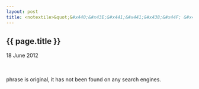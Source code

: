 ```yaml
---
layout: post
title: <notextile>&quot;&#x440;&#x43E;&#x441;&#x441;&#x438;&#x44F; &#x432;&#x435;&#x43B;&#x438;&#x43A;&#x430;, &#x432;&#x441;&#x44E; &#x43D;&#x435; &#x440;&#x430;&#x437;&#x432;&#x43E;&#x440;&#x443;&#x435;&#x448;&quot; (TM)</notextile>
---
```


{{ page.title }}
----------------

<p class="publish_date">
18 June 2012

</p>
<br><br>phrase is original, it has not been found on any search engines.
